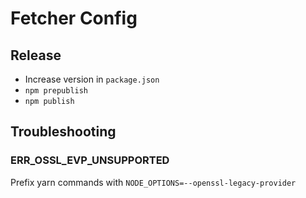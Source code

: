 # Fetcher Config

## Release

- Increase version in `package.json`
- `npm prepublish`
- `npm publish`

## Troubleshooting

### ERR_OSSL_EVP_UNSUPPORTED

Prefix yarn commands with `NODE_OPTIONS=--openssl-legacy-provider`
